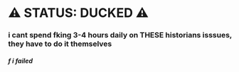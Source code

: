 # ⚠️ STATUS: DUCKED ⚠️

### i cant spend fking 3-4 hours daily on THESE historians isssues, they have to do it themselves 
##### f i failed
